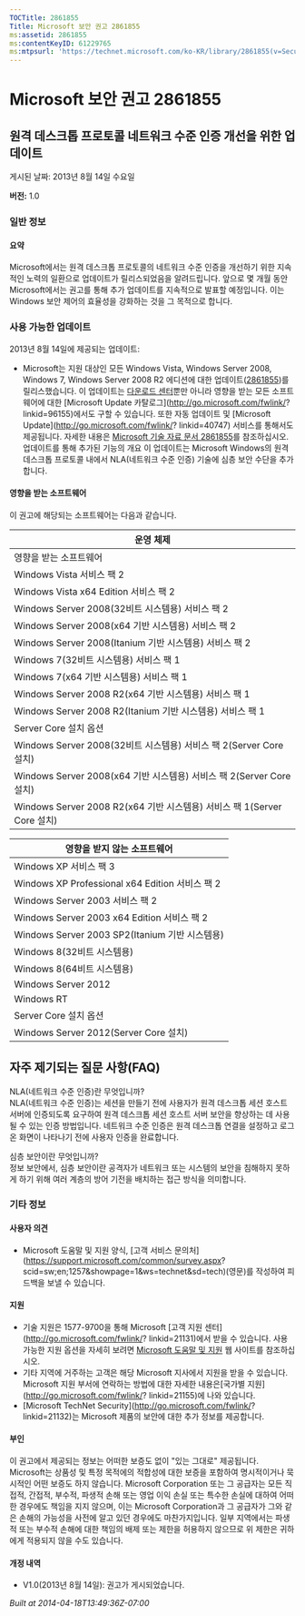 ```yaml
---
TOCTitle: 2861855
Title: Microsoft 보안 권고 2861855
ms:assetid: 2861855
ms:contentKeyID: 61229765
ms:mtpsurl: 'https://technet.microsoft.com/ko-KR/library/2861855(v=Security.10)'
---
```




Microsoft 보안 권고 2861855
===========================

원격 데스크톱 프로토콜 네트워크 수준 인증 개선을 위한 업데이트
--------------------------------------------------------------

게시된 날짜: 2013년 8월 14일 수요일

**버전:** 1.0

### 일반 정보

#### 요약

Microsoft에서는 원격 데스크톱 프로토콜의 네트워크 수준 인증을 개선하기 위한 지속적인 노력의 일환으로 업데이트가 릴리스되었음을 알려드립니다. 앞으로 몇 개월 동안 Microsoft에서는 권고를 통해 추가 업데이트를 지속적으로 발표할 예정입니다. 이는 Windows 보안 제어의 효율성을 강화하는 것을 그 목적으로 합니다.

### 사용 가능한 업데이트

2013년 8월 14일에 제공되는 업데이트:

-   Microsoft는 지원 대상인 모든 Windows Vista, Windows Server 2008, Windows 7, Windows Server 2008 R2 에디션에 대한 업데이트([2861855](https://support.microsoft.com/kb/2861855))를 릴리스했습니다. 이 업데이트는 [다운로드 센터](http://www.microsoft.com/download/default.aspx)뿐만 아니라 영향을 받는 모든 소프트웨어에 대한 [Microsoft Update 카탈로그](http://go.microsoft.com/fwlink/?  linkid=96155)에서도 구할 수 있습니다. 또한 자동 업데이트 및 [Microsoft Update](http://go.microsoft.com/fwlink/?  linkid=40747) 서비스를 통해서도 제공됩니다. 자세한 내용은 [Microsoft 기술 자료 문서 2861855](https://support.microsoft.com/kb/2861855)를 참조하십시오.  
    업데이트를 통해 추가된 기능의 개요
    이 업데이트는 Microsoft Windows의 원격 데스크톱 프로토콜 내에서 NLA(네트워크 수준 인증) 기술에 심층 보안 수단을 추가합니다.

#### 영향을 받는 소프트웨어

이 권고에 해당되는 소프트웨어는 다음과 같습니다.

| 운영 체제                                                               |
|-------------------------------------------------------------------------|
| 영향을 받는 소프트웨어                                                  |
| Windows Vista 서비스 팩 2                                               |
| Windows Vista x64 Edition 서비스 팩 2                                   |
| Windows Server 2008(32비트 시스템용) 서비스 팩 2                        |
| Windows Server 2008(x64 기반 시스템용) 서비스 팩 2                      |
| Windows Server 2008(Itanium 기반 시스템용) 서비스 팩 2                  |
| Windows 7(32비트 시스템용) 서비스 팩 1                                  |
| Windows 7(x64 기반 시스템용) 서비스 팩 1                                |
| Windows Server 2008 R2(x64 기반 시스템용) 서비스 팩 1                   |
| Windows Server 2008 R2(Itanium 기반 시스템용) 서비스 팩 1               |
| Server Core 설치 옵션                                                   |
| Windows Server 2008(32비트 시스템용) 서비스 팩 2(Server Core 설치)      |
| Windows Server 2008(x64 기반 시스템용) 서비스 팩 2(Server Core 설치)    |
| Windows Server 2008 R2(x64 기반 시스템용) 서비스 팩 1(Server Core 설치) |

| 영향을 받지 않는 소프트웨어                     |
|-------------------------------------------------|
| Windows XP 서비스 팩 3                          |
| Windows XP Professional x64 Edition 서비스 팩 2 |
| Windows Server 2003 서비스 팩 2                 |
| Windows Server 2003 x64 Edition 서비스 팩 2     |
| Windows Server 2003 SP2(Itanium 기반 시스템용)  |
| Windows 8(32비트 시스템용)                      |
| Windows 8(64비트 시스템용)                      |
| Windows Server 2012                             |
| Windows RT                                      |
| Server Core 설치 옵션                           |
| Windows Server 2012(Server Core 설치)           |

자주 제기되는 질문 사항(FAQ)
----------------------------


NLA(네트워크 수준 인증)란 무엇입니까?  
NLA(네트워크 수준 인증)는 세션을 만들기 전에 사용자가 원격 데스크톱 세션 호스트 서버에 인증되도록 요구하여 원격 데스크톱 세션 호스트 서버 보안을 향상하는 데 사용될 수 있는 인증 방법입니다. 네트워크 수준 인증은 원격 데스크톱 연결을 설정하고 로그온 화면이 나타나기 전에 사용자 인증을 완료합니다.

심층 보안이란 무엇입니까?  
정보 보안에서, 심층 보안이란 공격자가 네트워크 또는 시스템의 보안을 침해하지 못하게 하기 위해 여러 계층의 방어 기전을 배치하는 접근 방식을 의미합니다.

### 기타 정보

#### 사용자 의견

-   Microsoft 도움말 및 지원 양식, [고객 서비스 문의처](https://support.microsoft.com/common/survey.aspx?  scid=sw;en;1257&showpage=1&ws=technet&sd=tech)(영문)를 작성하여 피드백을 보낼 수 있습니다.

#### 지원

-   기술 지원은 1577-9700을 통해 Microsoft [고객 지원 센터](http://go.microsoft.com/fwlink/?  linkid=21131)에서 받을 수 있습니다. 사용 가능한 지원 옵션을 자세히 보려면 [Microsoft 도움말 및 지원](http://support.microsoft.com/) 웹 사이트를 참조하십시오.
-   기타 지역에 거주하는 고객은 해당 Microsoft 지사에서 지원을 받을 수 있습니다. Microsoft 지원 부서에 연락하는 방법에 대한 자세한 내용은[국가별 지원](http://go.microsoft.com/fwlink/?  linkid=21155)에 나와 있습니다.
-   [Microsoft TechNet Security](http://go.microsoft.com/fwlink/?  linkid=21132)는 Microsoft 제품의 보안에 대한 추가 정보를 제공합니다.

#### 부인

이 권고에서 제공되는 정보는 어떠한 보증도 없이 "있는 그대로" 제공됩니다. Microsoft는 상품성 및 특정 목적에의 적합성에 대한 보증을 포함하여 명시적이거나 묵시적인 어떤 보증도 하지 않습니다. Microsoft Corporation 또는 그 공급자는 모든 직접적, 간접적, 부수적, 파생적 손해 또는 영업 이익 손실 또는 특수한 손실에 대하여 어떠한 경우에도 책임을 지지 않으며, 이는 Microsoft Corporation과 그 공급자가 그와 같은 손해의 가능성을 사전에 알고 있던 경우에도 마찬가지입니다. 일부 지역에서는 파생적 또는 부수적 손해에 대한 책임의 배제 또는 제한을 허용하지 않으므로 위 제한은 귀하에게 적용되지 않을 수도 있습니다.

#### 개정 내역

-   V1.0(2013년 8월 14일): 권고가 게시되었습니다.

*Built at 2014-04-18T13:49:36Z-07:00*
